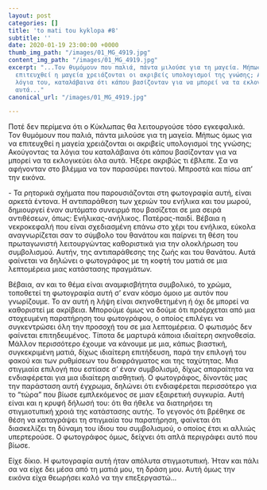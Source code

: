 ```yaml
---
layout: post
categories: []
title: 'to mati tou kyklopa #8'
subtitle: ''
date: 2020-01-19 23:00:00 +0000
thumb_img_path: "/images/01_MG_4919.jpg"
content_img_path: "/images/01_MG_4919.jpg"
excerpt: "...Τον θυμόμουν που παλιά, πάντα μιλούσε για τη μαγεία. Μήπως όμως για να
  επιτευχθεί η μαγεία χρειάζονται οι ακριβείς υπολογισμοί της γνώσης; Ακούγοντας τα
  λόγια του, καταλάβαινα ότι κάπου βασίζονταν για να μπορεί να τα εκλογικεύει όλα
  αυτά..."
canonical_url: "/images/01_MG_4919.jpg"

---
```

Ποτέ δεν περίμενα ότι ο Κύκλωπας θα λειτουργούσε τόσο εγκεφαλικά. Τον θυμόμουν που παλιά, πάντα μιλούσε για τη μαγεία. Μήπως όμως για να επιτευχθεί η μαγεία χρειάζονται οι ακριβείς υπολογισμοί της γνώσης; Ακούγοντας τα λόγια του καταλάβαινα ότι κάπου βασίζονταν για να μπορεί να τα εκλογικεύει όλα αυτά. Ήξερε ακριβώς τι έβλεπε. Σα να αφήνονταν στο βλέμμα να τον παρασύρει παντού. Μπροστά και πίσω απ’ την εικόνα.

\- Τα ρητορικά σχήματα που παρουσιάζονται στη φωτογραφία αυτή, είναι αρκετά έντονα. Η αντιπαράθεση των χεριών του ενήλικα και του μωρού, δημιουργεί έναν αυτόματο συνειρμό που βασίζεται σε μια σειρά αντιθέσεων, όπως: Ενήλικας-ανήλικος. Πατέρας-παιδί. Βέβαια η νεκροκεφαλή που είναι σχεδιασμένη επάνω στο χέρι του ενήλικα, εύκολα αναγνωρίζεται σαν το σύμβολο του θανάτου και παίρνει τη θέση του πρωταγωνιστή λειτουργώντας καθοριστικά για την ολοκλήρωση του συμβολισμού. Αυτήν, της αντιπαράθεσης της ζωής και του θανάτου. Αυτά φαίνεται να δηλώνει ο φωτογράφος με τη κοφτή του ματιά σε μια λεπτομέρεια μιας κατάστασης πραγμάτων.

Βέβαια, αν και το θέμα είναι αναμφισβήτητα συμβολικό, το χρώμα, τοποθετεί τη φωτογραφία αυτή σ’ εναν κόσμο όμοιο με αυτόν που γνωρίζουμε. Το αν αυτή η λήψη είναι σκηνοθετημένη ή όχι δε μπορεί να καθοριστεί με ακρίβεια. Μπορούμε όμως να δούμε ότι προέρχεται από μια στοχευμένη παρατήρηση του φωτογράφου, ο οποίος επιλέγει να συγκεντρώσει όλη την προσοχή του σε μια λεπτομέρεια. Ο φωτισμός δεν φαίνεται επιτηδευμένος. Τίποτα δε μαρτυρά κάποια ιδιαίτερη σκηνοθεσία. Μάλλον περισσότερο έχουμε να κάνουμε με μια, κάπως βιαστική, συγκεκριμένη ματιά, δίχως ιδιαίτερη επιτήδευση, παρά την επιλογή του φακού και των ρυθμίσεων του διαφράγματος και της ταχύτητας. Μια στιγμιαία επιλογή που εστίασε σ’ έναν συμβολισμό, δίχως απαραίτητα να ενδιαφέρεται για μια ιδιαίτερη αισθητική. Ο φωτογράφος, δίνοντάς μας την παράσταση αυτή έγχρωμα, δηλώνει ότι ενδιαφέρεται περισσότερο για το “τώρα” που βίωσε εμπλεκόμενος σε μιαν εξαιρετική συγκυρία. Αυτή είναι και η κρυφή δήλωσή του: ότι θα ήθελε να διατηρήσει τη στιγμιοτυπική χροιά της κατάστασης αυτής. Το γεγονός ότι βρέθηκε σε θέση να καταγράψει τη στιγμιαία του παρατήρηση, φαίνεται ότι διασκελίζει τη δύναμη του ίδιου του συμβολισμού, ο οποίος έτσι κι αλλιώς υπερτερούσε. Ο φωτογράφος όμως, δείχνει ότι απλά περιγράφει αυτό που βίωσε.

Είχε δίκιο. Η φωτογραφία αυτή ήταν απόλυτα στιγμιοτυπική. Ήταν και πάλι σα να είχε δει μέσα από τη ματιά μου, τη δράση μου. Αυτή όμως την εικόνα είχα θεωρήσει καλό να την επεξεργαστώ...
